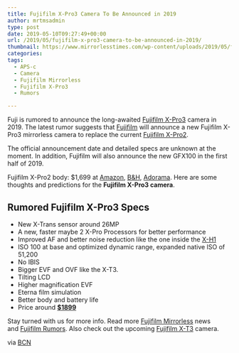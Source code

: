 ```yaml
---
title: Fujifilm X-Pro3 Camera To Be Announced in 2019
author: mrtmsadmin
type: post
date: 2019-05-10T09:27:49+00:00
url: /2019/05/fujifilm-x-pro3-camera-to-be-announced-in-2019/
thumbnail: https://www.mirrorlesstimes.com/wp-content/uploads/2019/05/fujifilm-x-pro3-camera-rumors.jpg
categories:
tags:
  - APS-c
  - Camera
  - Fujifilm Mirrorless
  - Fujifilm X-Pro3
  - Rumors

---
```

Fuji is rumored to announce the long-awaited [Fujifilm X-Pro3][1] camera in 2019. The latest rumor suggests that <a href="https://www.bestcameranews.com/fujifilm/" target="_blank" rel="noopener">Fujifilm</a> will announce a new Fujifilm X-Pro3 mirrorless camera to replace the current <a href="https://www.amazon.com/Fujifilm-X-Pro2-Body-Professional-Black/dp/B01A8DUR74/?tag=mtimes-20" target="_blank" rel="noopener" data-amzn-asin="B01A8DUR74">Fujifilm X-Pro2</a>.

The official announcement date and detailed specs are unknown at the moment. In addition, Fujifilm will also announce the new GFX100 in the first half of 2019.

Fujifilm X-Pro2 body: $1,699 at <a title="" href="https://www.amazon.com/Fujifilm-X-Pro2-Body-Professional-Black/dp/B01A8DUR74/?tag=mtimes-20" target="_blank" rel="noopener external nofollow" data-wpel-target="_blank" data-amzn-asin="B01A8DUR74">Amazon</a>, <a title="" href="https://www.bhphotovideo.com/c/product/1210892-REG/fujifilm_16488618_x_pro2_mirrorless_digital_camera.html/BI/20175/KBID/14249/" target="_blank" rel="noopener external nofollow" data-wpel-target="_blank">B&H</a>, <a title="" href="http://adorama.evyy.net/c/63923/51926/1036?u=https://www.adorama.com/ifjxp2.html" target="_blank" rel="noopener external nofollow" data-wpel-target="_blank">Adorama</a>. Here are some thoughts and predictions for the **Fujifilm X-Pro3 camera**.<!--more-->

## Rumored Fujifilm X-Pro3 Specs

  * New X-Trans sensor around 26MP
  * A new, faster maybe 2 X-Pro Processors for better performance
  * Improved AF and better noise reduction like the one inside the <a href="https://www.amazon.com/Fujifilm-X-H1-Mirrorless-Digital-Body/dp/B079PTRNKK/?tag=mtimes-20" data-amzn-asin="B079PTRNKK">X-H1</a>
  * ISO 100 at base and optimized dynamic range, expanded native ISO of 51,200
  * No IBIS
  * Bigger EVF and OVF like the X-T3.
  * Tilting LCD
  * Higher magnification EVF
  * Eterna film simulation
  * Better body and battery life
  * Price around **<a href="https://www.amazon.com/Fujifilm-X-Pro2-Body-Professional-Black/dp/B01A8DUR74/?tag=mtimes-20" target="_blank" rel="nofollow noopener noreferrer" data-amzn-asin="B01A8DUR74">$1899</a>**

Stay turned with us for more info. Read more [Fujifilm Mirrorless][2] news and <a href="https://www.dailycameranews.com/tag/fujifilm-rumors/" target="_blank" rel="noopener">Fujifilm Rumors</a>. Also check out the upcoming [Fujifilm X-T3][3] camera.

via <a href="https://www.bestcameranews.com/fujifilm-x-pro3-camera-coming-in-2019/" target="_blank" rel="noopener">BCN</a>

 [1]: https://www.dailycameranews.com/tag/fujifilm-x-pro3/
 [2]: https://www.mirrorlesstimes.com/tags/fujifilm-mirrorless/
 [3]: https://www.dailycameranews.com/tag/fujifilm-x-t3/